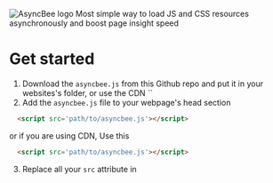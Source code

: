 ![AsyncBee logo](https://i.imgur.com/vu55wrS.png)
Most simple way to load JS and CSS resources asynchronously and boost page insight speed

# Get started
1) Download the `asyncbee.js` from this Github repo and put it in your websites's folder,
   or use the CDN ``
2) Add the `asyncbee.js` file to your webpage's head section
`````Html
  <script src='path/to/asyncbee.js'></script>
`````
   or if you are using CDN, Use this
`````Html
  <script src='path/to/asyncbee.js'></script>
`````
3) Replace all your `src` attribute in <script> tag with `asyncbee`, for example if your website contains script tags like this
`````Html
  <script src='path/to/main.js'></script>
  <script src='path/to/bootstrap.js'></script>
`````
   replace the `src` attribute with the `asyncbee` atttribute like given below
`````Html
  <script asyncfly='path/to/main.js'></script>
  <script asyncfly='path/to/bootstrap.js'></script>
`````
   

